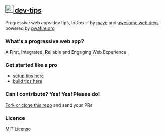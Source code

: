 
## [<img src="https://github.com/webmaxru/progressive-web-apps-logo/blob/master/pwalogo.svg" alt="loading logo" height="25"/> dev-tips]()

Progressive web apps dev tips, toDos ✅ by [maye](https://maye.pwafire.org) and [awesome web devs]() powered by [pwafire.org](http://pwafire.org/)

### What's a progressive web app?

A **F**irst, **I**ntegrated, **R**eliable and **E**ngaging Web Experience

### Get started like a pro

   - [setup tips here](https://github.com/mayeedwin/pwadev-tips/tree/master/setup)
   - [build tips here](https://github.com/mayeedwin/pwadev-tips/tree/master/build)
   
### Can I contribute? Yes! Yes! Please do!

[Fork or clone this repo](https://github.com/mayeedwin/pwadev-tips/fork) and send your PRs

### Licence

MIT License
